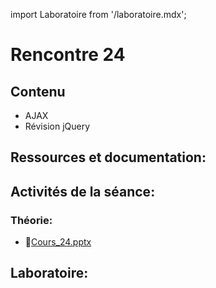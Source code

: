 import Laboratoire from '/laboratoire.mdx';

# Rencontre 24

## Contenu
- AJAX
- Révision jQuery 

## Ressources et documentation: 

## Activités de la séance: 

### Théorie: 
- 🔗[Cours_24.pptx](https://cegepedouardmontpetit-my.sharepoint.com/:p:/g/personal/mathieu_briau_cegepmontpetit_ca/EdpiGwwl8CBGiVAVnKTfUZ4BCKq0CSg89LldnRzod49nkw?e=exLPa5)

## Laboratoire: 
<Laboratoire nom="10XX-S24_Lab1"/>
<Laboratoire nom="10XX-S24_Lab2"/>






